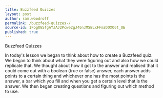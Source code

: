 ```yaml
---
title: Buzzfeed Quizzes 
layout: post
author: sam.woodroff
permalink: /buzzfeed-quizzes-/
source-id: 1FogOG5fgAYZAJ2Pcwe2gJ46n3MSBLxFFmZOOXO6t_UE
published: true
---
```

Buzzfeed Quizzes

In today's lesson we began to think about how to create a Buzzfeed quiz. We began to think about what they were figuring out and also how we could replicate that. We thought about how it got to the answer and realised that it could come out with a boolean (true or false) answer, each answer adds points to a certain thing and whichever one has the most points is the answer, a bar which you fill and when you get a certain level that is the answer. We then began creating questions and figuring out which method to use.


